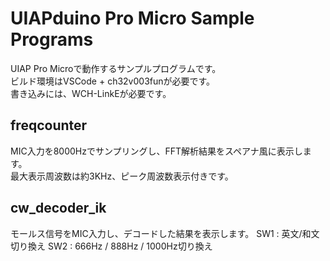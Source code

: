 # UIAPduino Pro Micro Sample Programs

UIAP Pro Microで動作するサンプルプログラムです。  
ビルド環境はVSCode + ch32v003funが必要です。  
書き込みには、WCH-LinkEが必要です。

## freqcounter
MIC入力を8000Hzでサンプリングし、FFT解析結果をスペアナ風に表示します。  
最大表示周波数は約3KHz、ピーク周波数表示付きです。

## cw_decoder_ik
モールス信号をMIC入力し、デコードした結果を表示します。
    SW1 : 英文/和文切り換え
    SW2 : 666Hz / 888Hz / 1000Hz切り換え
